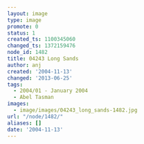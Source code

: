 ```yaml
---
layout: image
type: image
promote: 0
status: 1
created_ts: 1100345060
changed_ts: 1372159476
node_id: 1482
title: 04243 Long Sands
author: anj
created: '2004-11-13'
changed: '2013-06-25'
tags:
  - 2004/01 - January 2004
  - Abel Tasman
images:
  - image/images/04243_long_sands-1482.jpg
url: "/node/1482/"
aliases: []
date: '2004-11-13'
---
```


